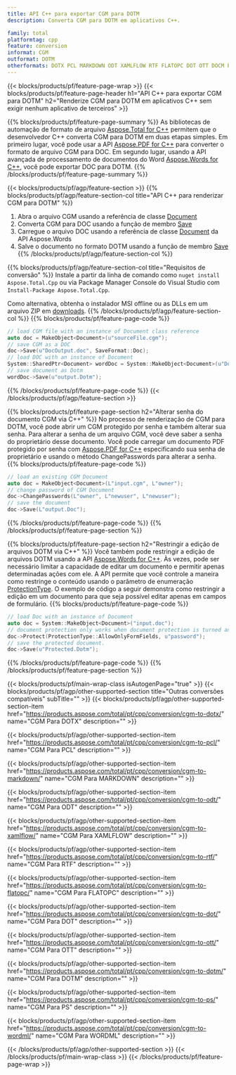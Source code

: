 ```yaml
---
title: API C++ para exportar CGM para DOTM
description: Converta CGM para DOTM em aplicativos C++.

family: total
platformtag: cpp
feature: conversion
informat: CGM
outformat: DOTM
otherformats: DOTX PCL MARKDOWN ODT XAMLFLOW RTF FLATOPC DOT OTT DOCM PS WORDML
---
```

{{< blocks/products/pf/feature-page-wrap >}}
{{< blocks/products/pf/feature-page-header h1="API C++ para exportar CGM para DOTM" h2="Renderize CGM para DOTM em aplicativos C++ sem exigir nenhum aplicativo de terceiros" >}}

{{% blocks/products/pf/feature-page-summary %}}
As bibliotecas de automação de formato de arquivo [Aspose.Total for C++](https://products.aspose.com/total/cpp/) permitem que o desenvolvedor C++ converta CGM para DOTM em duas etapas simples. Em primeiro lugar, você pode usar a API [Aspose.PDF for C++](https://products.aspose.com/pdf/cpp/) para converter o formato de arquivo CGM para DOC. Em segundo lugar, usando a API avançada de processamento de documentos do Word [Aspose.Words for C++](https://products.aspose.com/words/cpp/), você pode exportar DOC para DOTM. 
{{% /blocks/products/pf/feature-page-summary  %}}

{{< blocks/products/pf/agp/feature-section >}}
{{% blocks/products/pf/agp/feature-section-col title="API C++ para renderizar CGM para DOTM" %}}
1. Abra o arquivo CGM usando a referência de classe [Document](https://reference.aspose.com/pdf/cpp/class/aspose.pdf.document)
2. Converta CGM para DOC usando a função de membro [Save](https://reference.aspose.com/pdf/cpp/class/aspose.pdf.document#adb8061c585440fde49c1263e68837f01)
3. Carregue o arquivo DOC usando a referência de classe [Document](https://reference.aspose.com/words/cpp/class/aspose.words.document) da API Aspose.Words
4. Salve o documento no formato DOTM usando a função de membro [Save](https://reference.aspose.com/words/cpp/class/aspose.words.document#save_stream_saveformat)
{{% /blocks/products/pf/agp/feature-section-col %}}

{{% blocks/products/pf/agp/feature-section-col title="Requisitos de conversão" %}}
Instale a partir da linha de comando como ```nuget install Aspose.Total.Cpp``` ou via Package Manager Console do Visual Studio com ```Install-Package Aspose.Total.Cpp```.

Como alternativa, obtenha o instalador MSI offline ou as DLLs em um arquivo ZIP em [downloads](https://downloads.aspose.com/total/cpp).
{{% /blocks/products/pf/agp/feature-section-col %}}
{{% blocks/products/pf/feature-page-code %}}

```cpp
// load CGM file with an instance of Document class reference
auto doc = MakeObject<Document>(u"sourceFile.cgm");
// save CGM as a DOC 
doc->Save(u"DocOutput.doc", SaveFormat::Doc); 
// load DOC with an instance of Document
System::SharedPtr<Document> wordDoc = System::MakeObject<Document>(u"DocOutput.doc");
// save document as Dotm
wordDoc->Save(u"output.Dotm");  
```


{{% /blocks/products/pf/feature-page-code %}}
{{< /blocks/products/pf/agp/feature-section >}}

{{% blocks/products/pf/feature-page-section  h2="Alterar senha do documento CGM via C++" %}}
No processo de renderização de CGM para DOTM, você pode abrir um CGM protegido por senha e também alterar sua senha. Para alterar a senha de um arquivo CGM, você deve saber a senha do proprietário desse documento. Você pode carregar um documento PDF protegido por senha com [Aspose.PDF for C++](https://products.aspose.com/pdf/cpp/) especificando sua senha de proprietário e usando o método ChangePasswords para alterar a senha.
{{% blocks/products/pf/feature-page-code %}}

```cpp
// load an existing CGM Document
auto doc = MakeObject<Document>(L"input.cgm", L"owner");
// change password of CGM Document
doc->ChangePasswords(L"owner", L"newuser", L"newuser");
// save the document
doc->Save(L"output.Doc");
```

{{% /blocks/products/pf/feature-page-code  %}}
{{% /blocks/products/pf/feature-page-section %}}

{{% blocks/products/pf/feature-page-section  h2="Restringir a edição de arquivos DOTM via C++" %}}
Você também pode restringir a edição de arquivos DOTM usando a API [Aspose.Words for C++](https://products.aspose.com/words/cpp/). Às vezes, pode ser necessário limitar a capacidade de editar um documento e permitir apenas determinadas ações com ele. A API permite que você controle a maneira como restringe o conteúdo usando o parâmetro de enumeração [ProtectionType](https://reference.aspose.com/words/cpp/namespace/aspose.words#protectiontype). O exemplo de código a seguir demonstra como restringir a edição em um documento para que seja possível editar apenas em campos de formulário.
{{% blocks/products/pf/feature-page-code %}}

```cpp
// load Doc with an instance of Document
auto doc = System::MakeObject<Document>("input.doc");
// document protection only works when document protection is turned and only editing in form fields is allowed.
doc->Protect(ProtectionType::AllowOnlyFormFields, u"password");
// save the protected document.
doc->Save(u"Protected.Dotm");  
```

{{% /blocks/products/pf/feature-page-code  %}}
{{% /blocks/products/pf/feature-page-section %}}

{{< blocks/products/pf/main-wrap-class isAutogenPage="true" >}}
{{< blocks/products/pf/agp/other-supported-section title="Outras conversões compatíveis" subTitle="" >}}
{{< blocks/products/pf/agp/other-supported-section-item href="https://products.aspose.com/total/pt/cpp/conversion/cgm-to-dotx/" name="CGM Para DOTX" description="" >}}

{{< blocks/products/pf/agp/other-supported-section-item href="https://products.aspose.com/total/pt/cpp/conversion/cgm-to-pcl/" name="CGM Para PCL" description="" >}}

{{< blocks/products/pf/agp/other-supported-section-item href="https://products.aspose.com/total/pt/cpp/conversion/cgm-to-markdown/" name="CGM Para MARKDOWN" description="" >}}

{{< blocks/products/pf/agp/other-supported-section-item href="https://products.aspose.com/total/pt/cpp/conversion/cgm-to-odt/" name="CGM Para ODT" description="" >}}

{{< blocks/products/pf/agp/other-supported-section-item href="https://products.aspose.com/total/pt/cpp/conversion/cgm-to-xamlflow/" name="CGM Para XAMLFLOW" description="" >}}

{{< blocks/products/pf/agp/other-supported-section-item href="https://products.aspose.com/total/pt/cpp/conversion/cgm-to-rtf/" name="CGM Para RTF" description="" >}}

{{< blocks/products/pf/agp/other-supported-section-item href="https://products.aspose.com/total/pt/cpp/conversion/cgm-to-flatopc/" name="CGM Para FLATOPC" description="" >}}

{{< blocks/products/pf/agp/other-supported-section-item href="https://products.aspose.com/total/pt/cpp/conversion/cgm-to-dot/" name="CGM Para DOT" description="" >}}

{{< blocks/products/pf/agp/other-supported-section-item href="https://products.aspose.com/total/pt/cpp/conversion/cgm-to-ott/" name="CGM Para OTT" description="" >}}

{{< blocks/products/pf/agp/other-supported-section-item href="https://products.aspose.com/total/pt/cpp/conversion/cgm-to-dotm/" name="CGM Para DOTM" description="" >}}

{{< blocks/products/pf/agp/other-supported-section-item href="https://products.aspose.com/total/pt/cpp/conversion/cgm-to-ps/" name="CGM Para PS" description="" >}}

{{< blocks/products/pf/agp/other-supported-section-item href="https://products.aspose.com/total/pt/cpp/conversion/cgm-to-wordml/" name="CGM Para WORDML" description="" >}}


{{< /blocks/products/pf/agp/other-supported-section >}}
{{< /blocks/products/pf/main-wrap-class >}}
{{< /blocks/products/pf/feature-page-wrap >}}